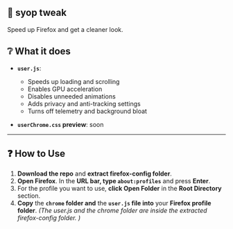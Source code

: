 

## 🐬 syop tweak

Speed up Firefox and get a cleaner look.


## ❔ What it does

* **`user.js`**:

  * Speeds up loading and scrolling
  * Enables GPU acceleration
  * Disables unneeded animations
  * Adds privacy and anti-tracking settings
  * Turns off telemetry and background bloat

* **`userChrome.css` preview**:
soon



---

## ❓ How to Use
1) **Download the repo** and **extract firefox-config folder**.
2) **Open Firefox**. In the **URL bar, type `about:profiles`** and press **Enter**.
3) For the profile you want to use, **click Open Folder** in the **Root Directory** section.
4) **Copy** the **`chrome` folder and** the **`user.js` file into** your **Firefox profile folder**.
*(The user.js and the chrome folder are inside the extracted firefox-config folder. )*
